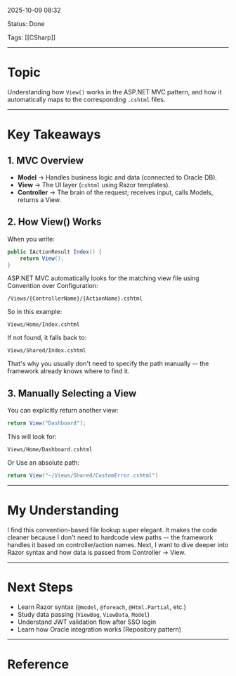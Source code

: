 2025-10-09 08:32

Status: Done

Tags: [[CSharp]]

---
# Topic
Understanding how `View()` works in the ASP.NET MVC pattern, and how it automatically maps to the corresponding `.cshtml` files.

---
# Key Takeaways
## 1. MVC Overview
- **Model** -> Handles business logic and data (connected to Oracle DB).
- **View** -> The UI layer (`cshtml` using Razor templates).
- **Controller** -> The brain of the request; receives input, calls Models, returns a View.

## 2. How View() Works
When you write:

```csharp
public IActionResult Index() {
    return View();
}
```

ASP.NET MVC automatically looks for the matching view file using Convention over Configuration:

```
/Views/{ControllerName}/{ActionName}.cshtml
```

So in this example:

```
Views/Home/Index.cshtml
```

If not found, it falls back to:

```
Views/Shared/Index.cshtml
```

That's why you usually don't need to specify the path manually -- the framework already knows where to find it.

## 3. Manually Selecting a View
You can explicitly return another view:

```csharp
return View("Dashboard");
```

This will look for:

```
Views/Home/Dashboard.cshtml
```

Or Use an absolute path:

```csharp
return View("~/Views/Shared/CustomError.cshtml")
```


---
# My Understanding
I find this convention-based file lookup super elegant.
It makes the code cleaner because I don't need to hardcode view paths -- the framework handles it based on controller/action names.
Next, I want to dive deeper into Razor syntax and how data is passed from Controller -> View.

---
# Next Steps
- Learn Razor syntax (`@model`, `@foreach`, `@Html.Partial`, etc.)
- Study data passing (`ViewBag`, `ViewData`, `Model`)
- Understand JWT validation flow after SSO login
- Learn how Oracle integration works (Repository pattern)

---
# Reference

